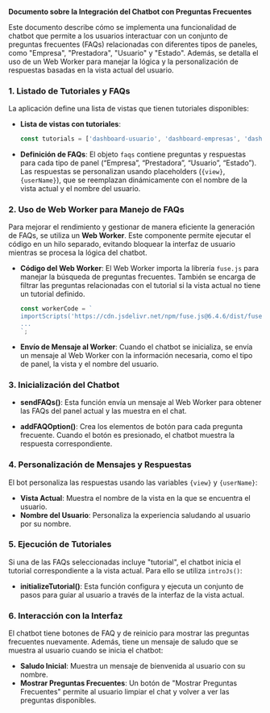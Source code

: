 **Documento sobre la Integración del Chatbot con Preguntas Frecuentes**

Este documento describe cómo se implementa una funcionalidad de chatbot que permite a los usuarios interactuar con un conjunto de preguntas frecuentes (FAQs) relacionadas con diferentes tipos de paneles, como "Empresa", "Prestadora", "Usuario" y "Estado". Además, se detalla el uso de un Web Worker para manejar la lógica y la personalización de respuestas basadas en la vista actual del usuario.

### 1. Listado de Tutoriales y FAQs

La aplicación define una lista de vistas que tienen tutoriales disponibles:

- **Lista de vistas con tutoriales**:
  ```javascript
  const tutorials = ['dashboard-usuario', 'dashboard-empresas', 'dashboard-estado'];
  ```

- **Definición de FAQs**:
  El objeto `faqs` contiene preguntas y respuestas para cada tipo de panel (“Empresa”, “Prestadora”, “Usuario”, “Estado”). Las respuestas se personalizan usando placeholders (`{view}`, `{userName}`), que se reemplazan dinámicamente con el nombre de la vista actual y el nombre del usuario.

### 2. Uso de Web Worker para Manejo de FAQs

Para mejorar el rendimiento y gestionar de manera eficiente la generación de FAQs, se utiliza un **Web Worker**. Este componente permite ejecutar el código en un hilo separado, evitando bloquear la interfaz de usuario mientras se procesa la lógica del chatbot.

- **Código del Web Worker**:
  El Web Worker importa la librería `fuse.js` para manejar la búsqueda de preguntas frecuentes. También se encarga de filtrar las preguntas relacionadas con el tutorial si la vista actual no tiene un tutorial definido.
  ```javascript
  const workerCode = `
  importScripts('https://cdn.jsdelivr.net/npm/fuse.js@6.4.6/dist/fuse.min.js');
  ...
  `;
  ```

- **Envío de Mensaje al Worker**:
  Cuando el chatbot se inicializa, se envía un mensaje al Web Worker con la información necesaria, como el tipo de panel, la vista y el nombre del usuario.

### 3. Inicialización del Chatbot

- **sendFAQs()**:
  Esta función envía un mensaje al Web Worker para obtener las FAQs del panel actual y las muestra en el chat.
  
- **addFAQOption()**:
  Crea los elementos de botón para cada pregunta frecuente. Cuando el botón es presionado, el chatbot muestra la respuesta correspondiente.

### 4. Personalización de Mensajes y Respuestas

El bot personaliza las respuestas usando las variables `{view}` y `{userName}`:
- **Vista Actual**: Muestra el nombre de la vista en la que se encuentra el usuario.
- **Nombre del Usuario**: Personaliza la experiencia saludando al usuario por su nombre.

### 5. Ejecución de Tutoriales

Si una de las FAQs seleccionadas incluye "tutorial", el chatbot inicia el tutorial correspondiente a la vista actual. Para ello se utiliza `introJs()`:

- **initializeTutorial()**: Esta función configura y ejecuta un conjunto de pasos para guiar al usuario a través de la interfaz de la vista actual.

### 6. Interacción con la Interfaz

El chatbot tiene botones de FAQ y de reinicio para mostrar las preguntas frecuentes nuevamente. Además, tiene un mensaje de saludo que se muestra al usuario cuando se inicia el chatbot:

- **Saludo Inicial**: Muestra un mensaje de bienvenida al usuario con su nombre.
- **Mostrar Preguntas Frecuentes**: Un botón de "Mostrar Preguntas Frecuentes" permite al usuario limpiar el chat y volver a ver las preguntas disponibles.

